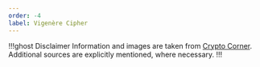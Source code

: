 ```yaml
---
order: -4
label: Vigenère Cipher
---
```


!!!ghost Disclaimer
Information and images are taken from [Crypto Corner](https://crypto.interactive-maths.com/). Additional sources are explicitly mentioned, where necessary.
!!!